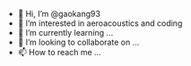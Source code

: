 - 👋 Hi, I’m @gaokang93
- 👀 I’m interested in aeroacoustics and coding
- 🌱 I’m currently learning ...
- 💞️ I’m looking to collaborate on ...
- 📫 How to reach me ...

<!---
gaokang93/gaokang93 is a ✨ special ✨ repository because its `README.md` (this file) appears on your GitHub profile.
You can click the Preview link to take a look at your changes.
--->
